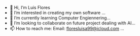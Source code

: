 - 👋 Hi, I’m Luis Flores
- 👀 I’m interested in creating my own software ...
- 🌱 I’m currently learning Computer Engiennering...
- 💞️ I’m looking to collaborate on future project dealing with AI...
- 📫 How to reach me: Email: floresluisa99@icloud.com ...

<!---
Brokensxul33/Brokensxul33 is a ✨ special ✨ repository because its `README.md` (this file) appears on your GitHub profile.
You can click the Preview link to take a look at your changes.
--->
